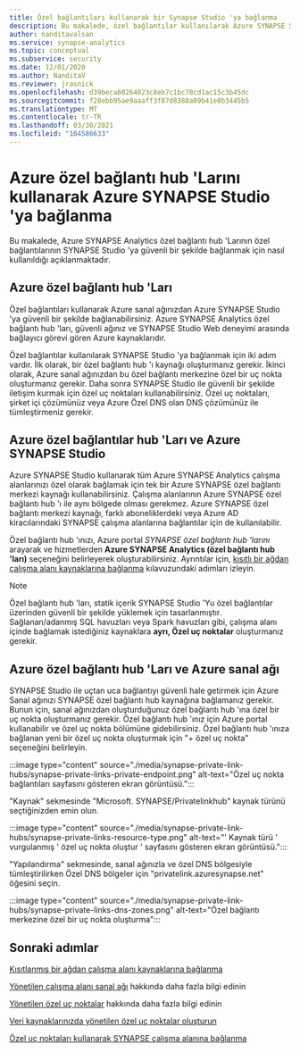 ```yaml
---
title: Özel bağlantıları kullanarak bir Synapse Studio 'ya bağlanma
description: Bu makalede, özel bağlantılar kullanılarak Azure SYNAPSE Studio 'ya nasıl bağlanabileceğiniz anlatılmaktadır
author: nanditavalsan
ms.service: synapse-analytics
ms.topic: conceptual
ms.subservice: security
ms.date: 12/01/2020
ms.author: NanditaV
ms.reviewer: jrasnick
ms.openlocfilehash: d39beca60264023c8eb7c1bc78cd1ac15c3b45dc
ms.sourcegitcommit: f28ebb95ae9aaaff3f87d8388a09b41e0b3445b5
ms.translationtype: MT
ms.contentlocale: tr-TR
ms.lasthandoff: 03/30/2021
ms.locfileid: "104586633"
---
```

# <a name="connect-to-azure-synapse-studio-using-azure-private-link-hubs"></a>Azure özel bağlantı hub 'Larını kullanarak Azure SYNAPSE Studio 'ya bağlanma 

Bu makalede, Azure SYNAPSE Analytics özel bağlantı hub 'Larının özel bağlantılarının SYNAPSE Studio 'ya güvenli bir şekilde bağlanmak için nasıl kullanıldığı açıklanmaktadır. 

## <a name="azure-private-link-hubs"></a>Azure özel bağlantı hub 'Ları 
Özel bağlantıları kullanarak Azure sanal ağınızdan Azure SYNAPSE Studio 'ya güvenli bir şekilde bağlanabilirsiniz. Azure SYNAPSE Analytics özel bağlantı hub 'ları, güvenli ağınız ve SYNAPSE Studio Web deneyimi arasında bağlayıcı görevi gören Azure kaynaklarıdır. 

Özel bağlantılar kullanılarak SYNAPSE Studio 'ya bağlanmak için iki adım vardır. İlk olarak, bir özel bağlantı hub 'ı kaynağı oluşturmanız gerekir. İkinci olarak, Azure sanal ağınızdan bu özel bağlantı merkezine özel bir uç nokta oluşturmanız gerekir. Daha sonra SYNAPSE Studio ile güvenli bir şekilde iletişim kurmak için özel uç noktaları kullanabilirsiniz. Özel uç noktaları, şirket içi çözümünüz veya Azure Özel DNS olan DNS çözümünüz ile tümleştirmeniz gerekir. 

## <a name="azure-private-links-hubs-and-azure-synapse-studio"></a>Azure özel bağlantılar hub 'Ları ve Azure SYNAPSE Studio
Azure SYNAPSE Studio kullanarak tüm Azure SYNAPSE Analytics çalışma alanlarınızı özel olarak bağlamak için tek bir Azure SYNAPSE özel bağlantı merkezi kaynağı kullanabilirsiniz. Çalışma alanlarının Azure SYNAPSE özel bağlantı hub 'ı ile aynı bölgede olması gerekmez. Azure SYNAPSE özel bağlantı merkezi kaynağı, farklı aboneliklerdeki veya Azure AD kiracılarındaki SYNAPSE çalışma alanlarına bağlantılar için de kullanılabilir.

Özel bağlantı hub 'ınızı, Azure portal *SYNAPSE özel bağlantı hub 'larını* arayarak ve hizmetlerden **Azure SYNAPSE Analytics (özel bağlantı hub 'ları)** seçeneğini belirleyerek oluşturabilirsiniz. Ayrıntılar için, [kısıtlı bir ağdan çalışma alanı kaynaklarına bağlanma](./how-to-connect-to-workspace-from-restricted-network.md) kılavuzundaki adımları izleyin.

>[!NOTE]
>Özel bağlantı hub 'ları, statik içerik SYNAPSE Studio 'Yu özel bağlantılar üzerinden güvenli bir şekilde yüklemek için tasarlanmıştır. Sağlanan/adanmış SQL havuzları veya Spark havuzları gibi, çalışma alanı içinde bağlamak istediğiniz kaynaklara **ayrı, Özel uç noktalar** oluşturmanız gerekir. 

## <a name="azure-private-links-hubs-and-azure-virtual-network"></a>Azure özel bağlantı hub 'Ları ve Azure sanal ağı
SYNAPSE Studio ile uçtan uca bağlantıyı güvenli hale getirmek için Azure Sanal ağınızı SYNAPSE özel bağlantı hub kaynağına bağlamanız gerekir. Bunun için, sanal ağınızdan oluşturduğunuz özel bağlantı hub 'ına özel bir uç nokta oluşturmanız gerekir. Özel bağlantı hub 'ınız için Azure portal kullanabilir ve özel uç nokta bölümüne gidebilirsiniz. Özel bağlantı hub 'ınıza bağlanan yeni bir özel uç nokta oluşturmak için "+ özel uç nokta" seçeneğini belirleyin.

:::image type="content" source="./media/synapse-private-link-hubs/synapse-private-links-private-endpoint.png" alt-text="Özel uç nokta bağlantıları sayfasını gösteren ekran görüntüsü.":::

"Kaynak" sekmesinde "Microsoft. SYNAPSE/Privatelinkhub" kaynak türünü seçtiğinizden emin olun.

:::image type="content" source="./media/synapse-private-link-hubs/synapse-private-links-resource-type.png" alt-text="' Kaynak türü ' vurgulanmış ' özel uç nokta oluştur ' sayfasını gösteren ekran görüntüsü.":::

"Yapılandırma" sekmesinde, sanal ağınızla ve özel DNS bölgesiyle tümleştirilirken Özel DNS bölgeler için "privatelink.azuresynapse.net" öğesini seçin.

:::image type="content" source="./media/synapse-private-link-hubs/synapse-private-links-dns-zones.png" alt-text="Özel bağlantı merkezine özel bir uç nokta oluşturma":::

## <a name="next-steps"></a>Sonraki adımlar

[Kısıtlanmış bir ağdan çalışma alanı kaynaklarına bağlanma](./how-to-connect-to-workspace-from-restricted-network.md)

[Yönetilen çalışma alanı sanal ağı](./synapse-workspace-managed-vnet.md) hakkında daha fazla bilgi edinin

[Yönetilen özel uç noktalar](./synapse-workspace-managed-private-endpoints.md) hakkında daha fazla bilgi edinin

[Veri kaynaklarınızda yönetilen özel uç noktalar oluşturun](./how-to-create-managed-private-endpoints.md)

[Özel uç noktaları kullanarak SYNAPSE çalışma alanına bağlanma](./how-to-connect-to-workspace-with-private-links.md)

